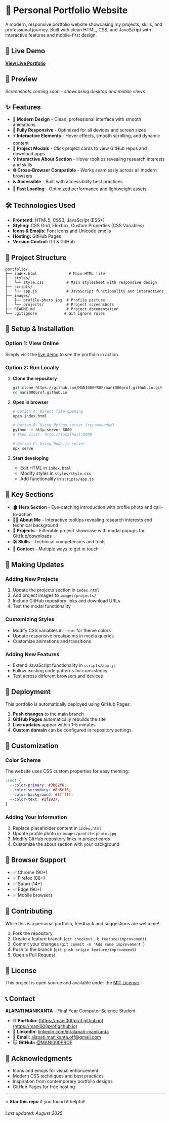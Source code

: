 # 🚀 Personal Portfolio Website

A modern, responsive portfolio website showcasing my projects, skills, and professional journey. Built with clean HTML, CSS, and JavaScript with interactive features and mobile-first design.

## 🌟 Live Demo

**[View Live Portfolio](https://mani000prof.github.io)**

## 📸 Preview

<!-- Add screenshots here when you take them -->
*Screenshots coming soon - showcasing desktop and mobile views*

## ✨ Features

- **🎨 Modern Design** - Clean, professional interface with smooth animations
- **📱 Fully Responsive** - Optimized for all devices and screen sizes
- **⚡ Interactive Elements** - Hover effects, smooth scrolling, and dynamic content
- **🔗 Project Modals** - Click project cards to view GitHub repos and download apps
- **💡 Interactive About Section** - Hover tooltips revealing research interests and skills
- **🌐 Cross-Browser Compatible** - Works seamlessly across all modern browsers
- **♿ Accessible** - Built with accessibility best practices
- **🚀 Fast Loading** - Optimized performance and lightweight assets

## 🛠️ Technologies Used

- **Frontend:** HTML5, CSS3, JavaScript (ES6+)
- **Styling:** CSS Grid, Flexbox, Custom Properties (CSS Variables)
- **Icons & Emojis:** Font icons and Unicode emojis
- **Hosting:** GitHub Pages
- **Version Control:** Git & GitHub

## 📂 Project Structure

```
portfolio/
├── index.html              # Main HTML file
├── styles/
│   └── style.css          # Main stylesheet with responsive design
├── scripts/
│   └── app.js             # JavaScript functionality and interactions
├── images/
│   ├── profile-photo.jpg  # Profile picture
│   └── projects/          # Project screenshots
├── README.md              # Project documentation
└── .gitignore            # Git ignore rules
```

## 🔧 Setup & Installation

### Option 1: View Online
Simply visit the [live demo](https://mani000prof.github.io) to see the portfolio in action.

### Option 2: Run Locally
1. **Clone the repository**
   ```bash
   git clone https://github.com/MANI000PROF/mani000prof.github.io.git
   cd mani000prof.github.io
   ```

2. **Open in browser**
   ```bash
   # Option A: Direct file opening
   open index.html
   
   # Option B: Using Python server (recommended)
   python -m http.server 8000
   # Then visit: http://localhost:8000
   
   # Option C: Using Node.js server
   npx serve
   ```

3. **Start developing**
   - Edit HTML in `index.html`
   - Modify styles in `styles/style.css`
   - Add functionality in `scripts/app.js`

## 🎯 Key Sections

- **🏠 Hero Section** - Eye-catching introduction with profile photo and call-to-action
- **👨‍💻 About Me** - Interactive tooltips revealing research interests and technical background
- **💼 Projects** - Filterable project showcase with modal popups for GitHub/downloads
- **🛠️ Skills** - Technical competencies and tools
- **📧 Contact** - Multiple ways to get in touch

## 🔄 Making Updates

### Adding New Projects
1. Update the projects section in `index.html`
2. Add project images to `images/projects/`
3. Include GitHub repository links and download URLs
4. Test the modal functionality

### Customizing Styles
- Modify CSS variables in `:root` for theme colors
- Update responsive breakpoints in media queries
- Customize animations and transitions

### Adding New Features
- Extend JavaScript functionality in `scripts/app.js`
- Follow existing code patterns for consistency
- Test across different browsers and devices

## 🚀 Deployment

This portfolio is automatically deployed using GitHub Pages:

1. **Push changes** to the main branch
2. **GitHub Pages** automatically rebuilds the site
3. **Live updates** appear within 1-5 minutes
4. **Custom domain** can be configured in repository settings

## 🎨 Customization

### Color Scheme
The website uses CSS custom properties for easy theming:
```css
:root {
  --color-primary: #3b82f6;
  --color-secondary: #8b5cf6;
  --color-background: #ffffff;
  --color-text: #1f2937;
}
```

### Adding Your Information
1. Replace placeholder content in `index.html`
2. Update profile photo in `images/profile-photo.jpg`
3. Modify GitHub repository links in project cards
4. Customize the about section with your background

## 📱 Browser Support

- ✅ Chrome (90+)
- ✅ Firefox (88+)
- ✅ Safari (14+)
- ✅ Edge (90+)
- ✅ Mobile browsers

## 🤝 Contributing

While this is a personal portfolio, feedback and suggestions are welcome!

1. Fork the repository
2. Create a feature branch (`git checkout -b feature/improvement`)
3. Commit your changes (`git commit -m 'Add some improvement'`)
4. Push to the branch (`git push origin feature/improvement`)
5. Open a Pull Request

## 📝 License

This project is open source and available under the [MIT License](LICENSE).

## 📞 Contact

**ALAPATI MANIKANTA** - Final Year Computer Science Student

- 🌐 **Portfolio:** [https://mani000prof.github.io](https://mani000prof.github.io)
- 💼 **LinkedIn:** [linkedin.com/in/alapati-manikanta](https://linkedin.com/in/alapati-manikanta)
- 📧 **Email:** alapati.manikanta.off@gmail.com
- 🐱 **GitHub:** [@MANI000PROF](https://github.com/MANI000PROF)

## 🙏 Acknowledgments

- Icons and emojis for visual enhancement
- Modern CSS techniques and best practices
- Inspiration from contemporary portfolio designs
- GitHub Pages for free hosting

---

⭐ **Star this repo** if you found it helpful!

*Last updated: August 2025*
